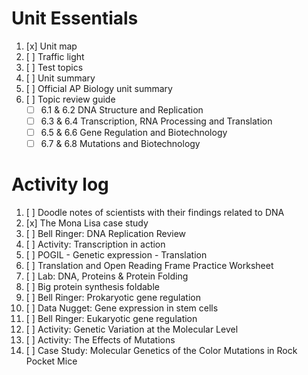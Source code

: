 # Unit Essentials
1. [x] Unit map
2. [ ] Traffic light
3. [ ] Test topics
4. [ ] Unit summary
5. [ ] Official AP Biology unit summary
6. [ ] Topic review guide  
	- [ ] 6.1 & 6.2 DNA Structure and Replication  
	- [ ] 6.3 & 6.4 Transcription, RNA Processing and Translation  
	- [ ] 6.5 & 6.6 Gene Regulation and Biotechnology  
	- [ ] 6.7 & 6.8 Mutations and Biotechnology

# Activity log
1. [ ] Doodle notes of scientists with their findings related to DNA
2. [x] The Mona Lisa case study
3. [ ] Bell Ringer: DNA Replication Review
4. [ ] Activity: Transcription in action
5. [ ] POGIL - Genetic expression - Translation
6. [ ] Translation and Open Reading Frame Practice Worksheet
7. [ ] Lab: DNA, Proteins & Protein Folding
8. [ ] Big protein synthesis foldable
9. [ ] Bell Ringer: Prokaryotic gene regulation
10. [ ] Data Nugget: Gene expression in stem cells
11. [ ] Bell Ringer: Eukaryotic gene regulation
12. [ ] Activity: Genetic Variation at the Molecular Level
13. [ ] Activity: The Effects of Mutations
14. [ ] Case Study: Molecular Genetics of the Color Mutations in Rock Pocket Mice